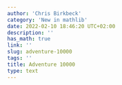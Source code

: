 ```yaml
---
author: 'Chris Birkbeck'
category: 'New in mathlib'
date: 2022-02-10 18:46:20 UTC+02:00
description: ''
has_math: true
link: ''
slug: adventure-10000
tags: ''
title: Adventure 10000
type: text
---
```


